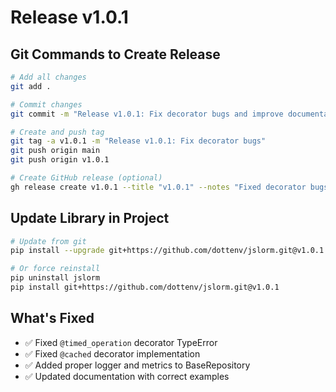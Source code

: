 # Release v1.0.1

## Git Commands to Create Release

```bash
# Add all changes
git add .

# Commit changes
git commit -m "Release v1.0.1: Fix decorator bugs and improve documentation"

# Create and push tag
git tag -a v1.0.1 -m "Release v1.0.1: Fix decorator bugs"
git push origin main
git push origin v1.0.1

# Create GitHub release (optional)
gh release create v1.0.1 --title "v1.0.1" --notes "Fixed decorator bugs in monitoring system"
```

## Update Library in Project

```bash
# Update from git
pip install --upgrade git+https://github.com/dottenv/jslorm.git@v1.0.1

# Or force reinstall
pip uninstall jslorm
pip install git+https://github.com/dottenv/jslorm.git@v1.0.1
```

## What's Fixed

- ✅ Fixed `@timed_operation` decorator TypeError
- ✅ Fixed `@cached` decorator implementation  
- ✅ Added proper logger and metrics to BaseRepository
- ✅ Updated documentation with correct examples